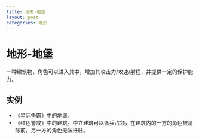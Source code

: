 ```yaml
---
title: 地形-地堡
layout: post
categories: 地形
---
```


# 地形-地堡
一种建筑物，角色可以进入其中，增加其攻击力/攻速/射程，并提供一定的保护能力。

## 实例
- 《星际争霸》中的地堡。
- 《红色警戒》中的建筑。中立建筑可以派兵占领，在建筑内的一方的角色被清除前，另一方的角色无法进驻。